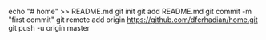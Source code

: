 echo "# home" >> README.md
git init
git add README.md
git commit -m "first commit"
git remote add origin https://github.com/dferhadian/home.git
git push -u origin master
